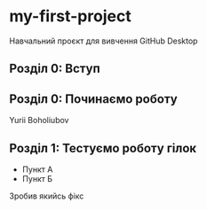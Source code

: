 # my-first-project
Навчальний проєкт для вивчення GitHub Desktop
## Розділ 0: Вступ

## Розділ 0: Починаємо роботу
Yurii Boholiubov

## Розділ 1: Тестуємо роботу гілок
*   Пункт А
*   Пункт Б






Зробив якийсь фікс

